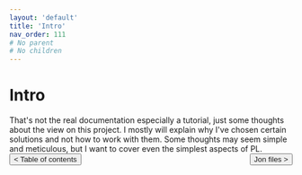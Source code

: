 ```yaml
---
layout: 'default'
title: 'Intro'
nav_order: 111
# No parent
# No children
---
```


# Intro

That's not the real documentation especially a tutorial, just some thoughts about the view on this project. I mostly
will explain why I've chosen certain solutions and not how to work with them. Some thoughts may seem simple and
meticulous, but I want to cover even the simplest aspects of PL.
<button class="btn btn-outline" style="float: left;">
    <a style="text-decoration: none;" href="/Jacy-Dev-Book/index.html">< Table of contents</a>
</button>
<button class="btn btn-outline" style="float: right;">
    <a style="text-decoration: none;" href="/Jacy-Dev-Book/jon files">Jon files ></a>
</button>
